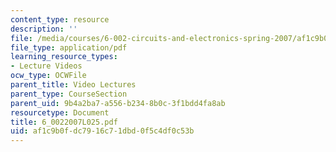 ```yaml
---
content_type: resource
description: ''
file: /media/courses/6-002-circuits-and-electronics-spring-2007/af1c9b0fdc7916c71dbd0f5c4df0c53b_6_0022007L025.pdf
file_type: application/pdf
learning_resource_types:
- Lecture Videos
ocw_type: OCWFile
parent_title: Video Lectures
parent_type: CourseSection
parent_uid: 9b4a2ba7-a556-b234-8b0c-3f1bdd4fa8ab
resourcetype: Document
title: 6_0022007L025.pdf
uid: af1c9b0f-dc79-16c7-1dbd-0f5c4df0c53b
---
```

